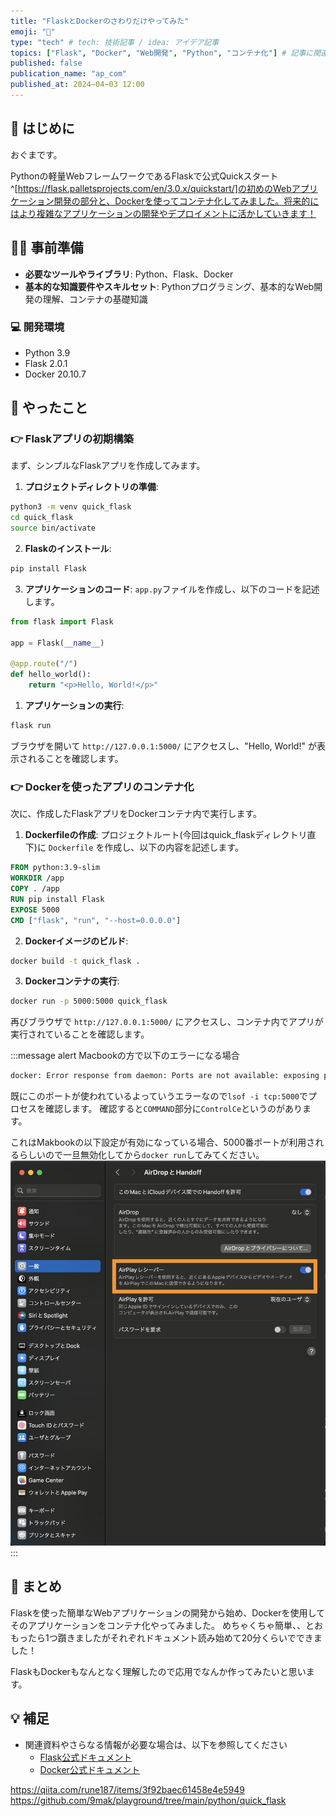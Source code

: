 ```yaml
---
title: "FlaskとDockerのさわりだけやってみた"
emoji: "🚀"
type: "tech" # tech: 技術記事 / idea: アイデア記事
topics: ["Flask", "Docker", "Web開発", "Python", "コンテナ化"] # 記事に関連するトピックをここに入力
published: false
publication_name: "ap_com"
published_at: 2024−04−03 12:00
---
```


## 🌟 はじめに

おぐまです。

Pythonの軽量WebフレームワークであるFlaskで公式Quickスタート^[https://flask.palletsprojects.com/en/3.0.x/quickstart/]の初めのWebアプリケーション開発の部分と、Dockerを使ってコンテナ化してみました。将来的にはより複雑なアプリケーションの開発やデプロイメントに活かしていきます！

## 👷‍♂️ 事前準備

- **必要なツールやライブラリ**: Python、Flask、Docker
- **基本的な知識要件やスキルセット**: Pythonプログラミング、基本的なWeb開発の理解、コンテナの基礎知識

### 💻 開発環境

- Python 3.9
- Flask 2.0.1
- Docker 20.10.7

## 📝 やったこと

### 👉 Flaskアプリの初期構築

まず、シンプルなFlaskアプリを作成してみます。

1. **プロジェクトディレクトリの準備**:

  ```sh
  python3 -m venv quick_flask
  cd quick_flask
  source bin/activate
  ```

2. **Flaskのインストール**:

  ```sh
  pip install Flask
  ```

3. **アプリケーションのコード**:
  `app.py`ファイルを作成し、以下のコードを記述します。

  ```python
  from flask import Flask

  app = Flask(__name__)

  @app.route("/")
  def hello_world():
      return "<p>Hello, World!</p>"
  ```

1. **アプリケーションの実行**:

  ```sh
  flask run
  ```

  ブラウザを開いて `http://127.0.0.1:5000/` にアクセスし、"Hello, World!" が表示されることを確認します。

### 👉 Dockerを使ったアプリのコンテナ化

次に、作成したFlaskアプリをDockerコンテナ内で実行します。

1. **Dockerfileの作成**:
  プロジェクトルート(今回はquick_flaskディレクトリ直下)に `Dockerfile` を作成し、以下の内容を記述します。

  ```Dockerfile
  FROM python:3.9-slim
  WORKDIR /app
  COPY . /app
  RUN pip install Flask
  EXPOSE 5000
  CMD ["flask", "run", "--host=0.0.0.0"]
  ```

2. **Dockerイメージのビルド**:

  ```sh
  docker build -t quick_flask .
  ```

3. **Dockerコンテナの実行**:

  ```sh
  docker run -p 5000:5000 quick_flask
  ```

  再びブラウザで `http://127.0.0.1:5000/` にアクセスし、コンテナ内でアプリが実行されていることを確認します。

:::message alert
Macbookの方で以下のエラーになる場合

```sh
docker: Error response from daemon: Ports are not available: exposing port TCP 0.0.0.0:5000 -> 0.0.0.0:0: listen tcp 0.0.0.0:5000: bind: address already in use.
```

既にこのポートが使われているよっていうエラーなので`lsof -i tcp:5000`でプロセスを確認します。
確認すると`COMMAND`部分に`ControlCe`というのがあります。

これはMakbookの以下設定が有効になっている場合、5000番ポートが利用されるらしいので一旦無効化してから`docker run`してみてください。
![port_used](/images/flask-setup-and-docker-guide/port_used.png)
:::

## 🎉 まとめ

Flaskを使った簡単なWebアプリケーションの開発から始め、Dockerを使用してそのアプリケーションをコンテナ化やってみました。
めちゃくちゃ簡単、、とおもったら1つ躓きましたがそれぞれドキュメント読み始めて20分くらいでできました！

FlaskもDockerもなんとなく理解したので応用でなんか作ってみたいと思います。

## 💡 補足

- 関連資料やさらなる情報が必要な場合は、以下を参照してください
  - [Flask公式ドキュメント](https://flask.palletsprojects.com/)
  - [Docker公式ドキュメント](https://docs.docker.com/)

https://qiita.com/rune187/items/3f92baec61458e4e5949
https://github.com/9mak/playground/tree/main/python/quick_flask